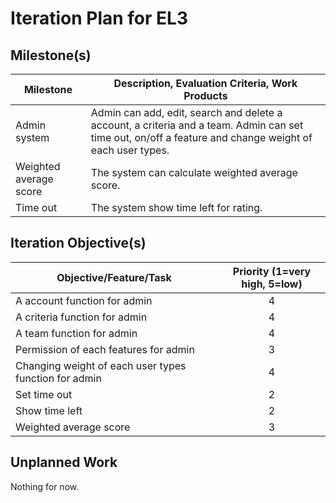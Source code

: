 # Iteration Plan for EL3

## Milestone(s)
| Milestone | Description, Evaluation Criteria, Work Products |
|-----------|-----------------------------------------|
| Admin system | Admin can add, edit, search and delete a account, a criteria and a team. Admin can set time out, on/off a feature and change weight of each user types. |
| Weighted average score | The system can calculate weighted average score. |
| Time out | The system show time left for rating. |

## Iteration Objective(s)
| Objective/Feature/Task | Priority (1=very high, 5=low) |
|------------------------|:-----------------------------:|
| A account function for admin | 4 |
| A criteria function for admin | 4 |
| A team function for admin | 4 |
| Permission of each features for admin | 3 |
| Changing weight of each user types function for admin | 4 |
| Set time out | 2 |
| Show time left | 2 |
| Weighted average score | 3 |


## Unplanned Work
Nothing for now.
